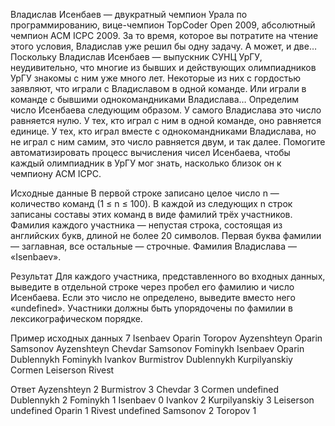 Владислав Исенбаев — двукратный чемпион Урала по программированию, вице-чемпион TopCoder Open 2009, абсолютный чемпион ACM ICPC 2009. За то время, которое вы потратите на чтение этого условия, Владислав уже решил бы одну задачу. А может, и две…
Поскольку Владислав Исенбаев — выпускник СУНЦ УрГУ, неудивительно, что многие из бывших и действующих олимпиадников УрГУ знакомы с ним уже много лет. Некоторые из них с гордостью заявляют, что играли с Владиславом в одной команде. Или играли в команде с бывшими однокомандниками Владислава…
Определим число Исенбаева следующим образом. У самого Владислава это число равняется нулю. У тех, кто играл с ним в одной команде, оно равняется единице. У тех, кто играл вместе с однокомандниками Владислава, но не играл с ним самим, это число равняется двум, и так далее. Помогите автоматизировать процесс вычисления чисел Исенбаева, чтобы каждый олимпиадник в УрГУ мог знать, насколько близок он к чемпиону ACM ICPC.

Исходные данные
В первой строке записано целое число n — количество команд (1 ≤ n ≤ 100). В каждой из следующих n строк записаны составы этих команд в виде фамилий трёх участников. Фамилия каждого участника — непустая строка, состоящая из английских букв, длиной не более 20 символов. Первая буква фамилии — заглавная, все остальные — строчные. Фамилия Владислава — «Isenbaev».

Результат
Для каждого участника, представленного во входных данных, выведите в отдельной строке через пробел его фамилию и число Исенбаева. Если это число не определено, выведите вместо него «undefined». Участники должны быть упорядочены по фамилии в лексикографическом порядке.

Пример исходных данных
7
Isenbaev Oparin Toropov
Ayzenshteyn Oparin Samsonov
Ayzenshteyn Chevdar Samsonov
Fominykh Isenbaev Oparin
Dublennykh Fominykh Ivankov
Burmistrov Dublennykh Kurpilyanskiy
Cormen Leiserson Rivest

Ответ 
Ayzenshteyn 2
Burmistrov 3
Chevdar 3
Cormen undefined
Dublennykh 2
Fominykh 1
Isenbaev 0
Ivankov 2
Kurpilyanskiy 3
Leiserson undefined
Oparin 1
Rivest undefined
Samsonov 2
Toropov 1
